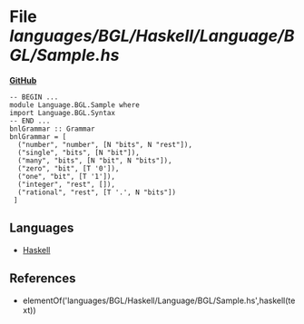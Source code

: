 # File _languages/BGL/Haskell/Language/BGL/Sample.hs_
**[GitHub](https://github.com/softlang/yas/blob/master/languages/BGL/Haskell/Language/BGL/Sample.hs)**
```
-- BEGIN ...
module Language.BGL.Sample where
import Language.BGL.Syntax
-- END ...
bnlGrammar :: Grammar
bnlGrammar = [
  ("number", "number", [N "bits", N "rest"]),
  ("single", "bits", [N "bit"]),
  ("many", "bits", [N "bit", N "bits"]),
  ("zero", "bit", [T '0']),
  ("one", "bit", [T '1']),
  ("integer", "rest", []),
  ("rational", "rest", [T '.', N "bits"])
 ]
```

## Languages
* [Haskell](../languages/Haskell.md)

## References
* elementOf('languages/BGL/Haskell/Language/BGL/Sample.hs',haskell(text))
